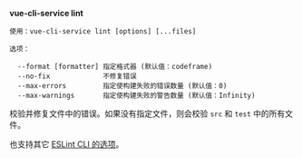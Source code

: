 **vue-cli-service lint**

```
使用：vue-cli-service lint [options] [...files]

选项：

  --format [formatter] 指定格式器 (默认值：codeframe)
  --no-fix             不修复错误
  --max-errors         指定使构建失败的错误数量 (默认值：0)
  --max-warnings       指定使构建失败的警告数量 (默认值：Infinity)
```

校验并修复文件中的错误。如果没有指定文件，则会校验 `src` 和 `test` 中的所有文件。

也支持其它 [ESLint CLI 的选项](https://eslint.org/docs/user-guide/command-line-interface#options)。

